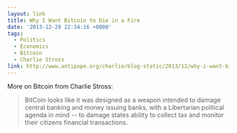 ```yaml
---
layout: link
title: Why I Want Bitcoin to Die in a Fire
date: '2013-12-29 22:34:16 +0000'
tags:
  - Politics
  - Economics
  - Bitcoin
  - Charlie Stross
link: http://www.antipope.org/charlie/blog-static/2013/12/why-i-want-bitcoin-to-die-in-a.html
---
```

More on Bitcoin from Charlie Stross:

> BitCoin looks like it was designed as a weapon intended to damage central banking and money issuing banks, with a Libertarian political agenda in mind -- to damage states ability to collect tax and monitor their citizens financial transactions.
